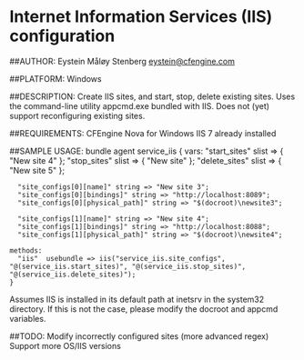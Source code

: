 # Internet Information Services (IIS) configuration

##AUTHOR:
Eystein Måløy Stenberg <eystein@cfengine.com>

##PLATFORM:
Windows

##DESCRIPTION:
Create IIS sites, and start, stop, delete existing sites.
Uses the command-line utility appcmd.exe bundled with IIS.
Does not (yet) support reconfiguring existing sites.

##REQUIREMENTS:
CFEngine Nova for Windows
IIS 7 already installed

##SAMPLE USAGE:
    bundle agent service_iis
    {
    vars:
      "start_sites"     slist => { "New site 4" };
      "stop_sites"      slist => { "New site" };
      "delete_sites"    slist => { "New site 5" };

      "site_configs[0][name]" string => "New site 3";
      "site_configs[0][bindings]" string => "http://localhost:8089";
      "site_configs[0][physical_path]" string => "$(docroot)\newsite3";

      "site_configs[1][name]" string => "New site 4";
      "site_configs[1][bindings]" string => "http://localhost:8088";
      "site_configs[1][physical_path]" string => "$(docroot)\newsite4";

    methods:
      "iis"  usebundle => iis("service_iis.site_configs", "@(service_iis.start_sites)", "@(service_iis.stop_sites)", "@(service_iis.delete_sites)");
    }

Assumes IIS is installed in its default path at inetsrv in the system32 directory.
If this is not the case, please modify the docroot and appcmd variables.

##TODO:
Modify incorrectly configured sites (more advanced regex)
Support more OS/IIS versions

